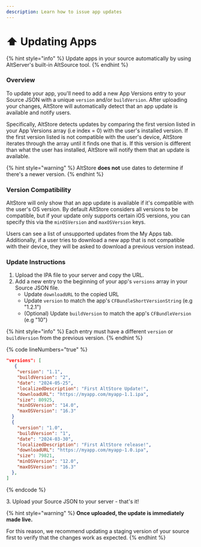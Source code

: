```yaml
---
description: Learn how to issue app updates
---
```


# ⬆ Updating Apps



{% hint style="info" %}
Update apps in your source automatically by using AltServer's built-in AltSource tool.
{% endhint %}

### Overview

To update your app, you'll need to add a new App Versions entry to your Source JSON with a unique `version` and/or `buildVersion`. After uploading your changes, AltStore will automatically detect that an app update is available and notify users.

Specifically, AltStore detects updates by comparing the first version listed in your App Versions array (i.e index = 0) with the user's installed version. If the first version listed is not compatible with the user's device, AltStore iterates through the array until it finds one that is. If this version is different than what the user has installed, AltStore will notify them that an update is available.&#x20;

{% hint style="warning" %}
AltStore **does not** use dates to determine if there's a newer version.
{% endhint %}



### Version Compatibility

AltStore will only show that an app update is available if it's compatible with the user's OS version. By default AltStore considers all versions to be compatible, but if your update only supports certain iOS versions, you can specify this via the `minOSVersion` and `maxOSVersion` keys.

Users can see a list of unsupported updates from the My Apps tab. Additionally, if a user tries to download a new app that is not compatible with their device, they will be asked to download a previous version instead.



### Update Instructions

1. Upload the IPA file to your server and copy the URL.
2. Add a new entry to the beginning of your app's `versions` array in your Source JSON file.
   * Update `downloadURL` to the copied URL
   * Update `version` to match the app's `CFBundleShortVersionString` (e.g "1.2.1")
   * (Optional) Update `buildVersion` to match the app's `CFBundleVersion` (e.g "10")

{% hint style="info" %}
Each entry must have a different `version` or `buildVersion` from the previous version.
{% endhint %}

{% code lineNumbers="true" %}
```json
"versions": [
   {
    "version": "1.1",
    "buildVersion": "2",
    "date": "2024-05-25",
    "localizedDescription": "First AltStore Update!",
    "downloadURL": "https://myapp.com/myapp-1.1.ipa",
    "size": 80925,
    "minOSVersion": "14.0",
    "maxOSVersion": "16.3"
  }
  {
    "version": "1.0",
    "buildVersion": "1",
    "date": "2024-03-30",
    "localizedDescription": "First AltStore release!",
    "downloadURL": "https://myapp.com/myapp-1.0.ipa",
    "size": 79821,
    "minOSVersion": "12.0",
    "maxOSVersion": "16.3"
  },
]
```
{% endcode %}

3\. Upload your Source JSON to your server - that's it!

{% hint style="warning" %}
**Once uploaded, the update is immediately made live.**&#x20;

For this reason, we recommend updating a staging version of your source first to verify that the changes work as expected.
{% endhint %}
